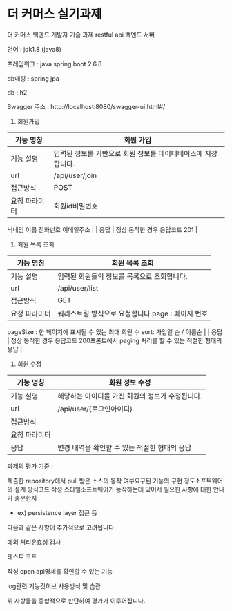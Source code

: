 # 더 커머스 실기과제

더 커머스 백엔드 개발자 기술 과제 restful api 백엔드 서버

언어 : jdk1.8 (java8)

프레임워크 : java spring boot 2.6.8

db매핑 : spring jpa

db : h2

Swagger 주소 :
http://localhost:8080/swagger-ui.html#/


1. 회원가입

| 기능 명칭 | 회원 가입 |
| --- | --- |
| 기능 설명 | 입력된 정보를 기반으로 회원 정보를 데이터베이스에 저장합니다. |
| url | /api/user/join |
| 접근방식 | POST |
| 요청 파라미터 | 회원id비밀번호
닉네임
이름
전화번호
이메일주소 |
| 응답 | 정상 동작한 경우 응답코드 201 |


1. 회원 목록 조회

| 기능 명칭 | 회원 목록 조회 |
| --- | --- |
| 기능 설명 | 입력된 회원들의 정보를 목록으로 조회합니다. |
| url | /api/user/list |
| 접근방식 | GET |
| 요청 파라미터 | 쿼리스트링 방식으로 요청합니다.page : 페이지 번호
pageSize : 한 페이지에 표시될 수 있는 최대 회원 수
sort: 가입일 순 / 이름순 |
| 응답 | 정상 동작한 경우 응답코드 200프론트에서 paging 처리를 할 수 있는 적절한 형태의 응답 |


1. 회원 수정

| 기능 명칭 | 회원 정보 수정 |
| --- | --- |
| 기능 설명 | 해당하는 아이디를 가진 회원의 정보가 수정됩니다. |
| url | /api/user/{로그인아이디} |
| 접근방식 |  |
| 요청 파라미터 |  |
| 응답 | 변경 내역을 확인할 수 있는 적절한 형태의 응답 |

과제의 평가 기준 :

제출한 repository에서 pull 받은 소스의 동작 여부요구된 기능의 구현 정도소프트웨어의 설계 방식코드 작성 스타일소프트웨어가 동작하는데 있어서 필요한 사항에 대한 안내가 충분한지

- ex) persistence layer 접근 등

다음과 같은 사항이 추가적으로 고려됩니다.

예외 처리유효성 검사

테스트 코드 

작성 open api명세를 확인할 수 있는 기능

log관련 기능깃허브 사용방식 및 습관

위 사항들을 종합적으로 판단하여 평가가 이루어집니다.
